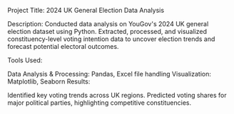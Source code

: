Project Title: 2024 UK General Election Data Analysis

Description:
Conducted data analysis on YouGov's 2024 UK general election dataset using Python. Extracted, processed, and visualized constituency-level voting intention data to uncover election trends and forecast potential electoral outcomes.

Tools Used:

Data Analysis & Processing: Pandas, Excel file handling
Visualization: Matplotlib, Seaborn
Results:

Identified key voting trends across UK regions.
Predicted voting shares for major political parties, highlighting competitive constituencies.
